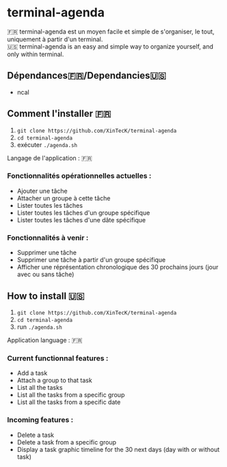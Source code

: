 # terminal-agenda
:fr: terminal-agenda est un moyen facile et simple de s'organiser, le tout, uniquement à partir d'un terminal.  
:us: terminal-agenda is an easy and simple way to organize yourself, and only within terminal.

## Dépendances:fr:/Dependancies:us:
- ncal

## Comment l'installer :fr:
1.   `git clone https://github.com/XinTecK/terminal-agenda`
2.   `cd terminal-agenda`
3.   exécuter `./agenda.sh`

Langage de l'application : :fr:

### Fonctionnalités opérationnelles actuelles :
- Ajouter une tâche
- Attacher un groupe à cette tâche
- Lister toutes les tâches
- Lister toutes les tâches d'un groupe spécifique
- Lister toutes les tâches d'une dâte spécifique

### Fonctionnalités à venir :
- Supprimer une tâche
- Supprimer une tâche à partir d'un groupe spécifique
- Afficher une réprésentation chronologique des 30 prochains jours (jour avec ou sans tâche)

## How to install :us:
1.   `git clone https://github.com/XinTecK/terminal-agenda`
2.   `cd terminal-agenda`
3.   run `./agenda.sh`

Application language : :fr:

### Current functionnal features :
- Add a task
- Attach a group to that task
- List all the tasks
- List all the tasks from a specific group
- List all the tasks from a specific date

### Incoming features :
- Delete a task
- Delete a task from a specific group
- Display a task graphic timeline for the 30 next days (day with or without task)
